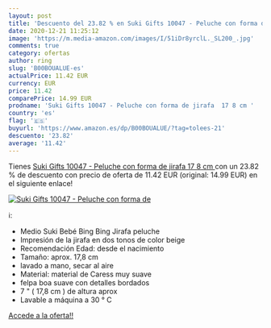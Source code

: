 ```yaml
---
layout: post
title: 'Descuento del 23.82 % en Suki Gifts 10047 - Peluche con forma de '
date: 2020-12-21 11:25:12
image: 'https://m.media-amazon.com/images/I/51iDr8yrclL._SL200_.jpg'
comments: true
category: ofertas
author: ring
slug: 'B00BOUALUE-es'
actualPrice: 11.42 EUR
currency: EUR
price: 11.42
comparePrice: 14.99 EUR
prodname: 'Suki Gifts 10047 - Peluche con forma de jirafa  17 8 cm '
country: 'es'
flag: '🇪🇸'
buyurl: 'https://www.amazon.es/dp/B00BOUALUE/?tag=tolees-21'
descuento: '23.82'
average: '11.42'
---
```


Tienes [Suki Gifts 10047 - Peluche con forma de jirafa  17 8 cm ](https://www.amazon.es/dp/B00BOUALUE/?tag=tolees-21) con un 23.82 % de descuento con precio de oferta de 11.42 EUR (original: 14.99 EUR) en el siguiente enlace!

[![Suki Gifts 10047 - Peluche con forma de ](https://m.media-amazon.com/images/I/51iDr8yrclL._SL200_.jpg)](https://www.amazon.es/dp/B00BOUALUE/?tag=tolees-21)

ℹ️:

- Medio Suki Bebé Bing Bing Jirafa peluche
- Impresión de la jirafa en dos tonos de color beige
- Recomendación Edad: desde el nacimiento
- Tamaño: aprox. 17,8 cm
- lavado a mano, secar al aire
- Material: material de Caress muy suave
- felpa boa suave con detalles bordados
- 7 " ( 17,8 cm ) de altura aprox
- Lavable a máquina a 30 ° C

[Accede a la oferta!!](https://www.amazon.es/dp/B00BOUALUE/?tag=tolees-21)
